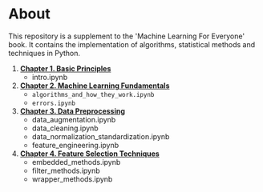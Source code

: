 # About

This repository is a supplement to the 'Machine Learning For Everyone' book. It contains the implementation of algorithms, statistical methods and techniques in Python.

1. [**Chapter 1. Basic Principles**](https://github.com/5x12/ml4everyone/tree/master/Chapter%201.%20Basic%20Principles)
    - intro.ipynb
2. [**Chapter 2. Machine Learning Fundamentals**](https://github.com/5x12/ml4everyone/tree/master/Chapter%202.%20Machine%20Learning%20Fundamentals)
    - `algorithms_and_how_they_work.ipynb`
    - `errors.ipynb`
3. [**Chapter 3. Data Preprocessing**](https://github.com/5x12/ml4everyone/tree/master/Chapter%203.%20Data%20Preprocessing)
    - data_augmentation.ipynb
    - data_cleaning.ipynb
    - data_normalization_standardization.ipynb
    - feature_engineering.ipynb
4. [**Chapter 4. Feature Selection Techniques**](https://github.com/5x12/ml4everyone/tree/master/Chapter%204.%20Feature%20Selection%20Techniques)
    - embedded_methods.ipynb
    - filter_methods.ipynb
    - wrapper_methods.ipynb
